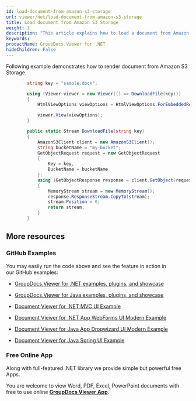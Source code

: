 ```yaml
---
id: load-document-from-amazon-s3-storage
url: viewer/net/load-document-from-amazon-s3-storage
title: Load document from Amazon S3 Storage
weight: 1
description: "This article explains how to load a document from Amazon S3 Storage with GroupDocs.Viewer within your .NET applications."
keywords: 
productName: GroupDocs.Viewer for .NET
hideChildren: False
---
```

Following example demonstrates how to render document from Amazon S3 Storage.

```csharp
 		string key = "sample.docx";

        using (Viewer viewer = new Viewer(() => DownloadFile(key)))
        {
            HtmlViewOptions viewOptions = HtmlViewOptions.ForEmbeddedResources();                

            viewer.View(viewOptions);
        }

		public static Stream DownloadFile(string key)
        {
            AmazonS3Client client = new AmazonS3Client();
            string bucketName = "my-bucket";
            GetObjectRequest request = new GetObjectRequest
            {
                Key = key,
                BucketName = bucketName
            };
            using (GetObjectResponse response = client.GetObject(request))
            {
                MemoryStream stream = new MemoryStream();
                response.ResponseStream.CopyTo(stream);
                stream.Position = 0;
                return stream;
            }
        }
```

## More resources

### GitHub Examples

You may easily run the code above and see the feature in action in our GitHub examples:

*   [GroupDocs.Viewer for .NET examples, plugins, and showcase](https://github.com/groupdocs-viewer/GroupDocs.Viewer-for-.NET)
    
*   [GroupDocs.Viewer for Java examples, plugins, and showcase](https://github.com/groupdocs-viewer/GroupDocs.Viewer-for-Java)
    
*   [Document Viewer for .NET MVC UI Example](https://github.com/groupdocs-viewer/GroupDocs.Viewer-for-.NET-MVC) 
    
*   [Document Viewer for .NET App WebForms UI Modern Example](https://github.com/groupdocs-viewer/GroupDocs.Viewer-for-.NET-WebForms)
    
*   [Document Viewer for Java App Dropwizard UI Modern Example](https://github.com/groupdocs-viewer/GroupDocs.Viewer-for-Java-Dropwizard)
    
*   [Document Viewer for Java Spring UI Example](https://github.com/groupdocs-viewer/GroupDocs.Viewer-for-Java-Spring)
    

### Free Online App

Along with full-featured .NET library we provide simple but powerful free Apps.

You are welcome to view Word, PDF, Excel, PowerPoint documents with free to use online **[GroupDocs Viewer App](https://products.groupdocs.app/viewer)**.
